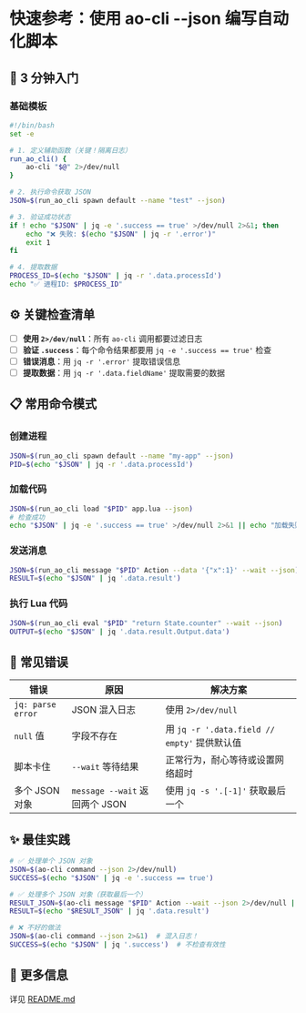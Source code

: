 # 快速参考：使用 ao-cli --json 编写自动化脚本

## 🚀 3 分钟入门

### 基础模板

```bash
#!/bin/bash
set -e

# 1. 定义辅助函数（关键！隔离日志）
run_ao_cli() {
    ao-cli "$@" 2>/dev/null
}

# 2. 执行命令获取 JSON
JSON=$(run_ao_cli spawn default --name "test" --json)

# 3. 验证成功状态
if ! echo "$JSON" | jq -e '.success == true' >/dev/null 2>&1; then
    echo "❌ 失败: $(echo "$JSON" | jq -r '.error')"
    exit 1
fi

# 4. 提取数据
PROCESS_ID=$(echo "$JSON" | jq -r '.data.processId')
echo "✅ 进程ID: $PROCESS_ID"
```

## ⚙️ 关键检查清单

- [ ] **使用 `2>/dev/null`**：所有 `ao-cli` 调用都要过滤日志
- [ ] **验证 `.success`**：每个命令结果都要用 `jq -e '.success == true'` 检查
- [ ] **错误消息**：用 `jq -r '.error'` 提取错误信息
- [ ] **提取数据**：用 `jq -r '.data.fieldName'` 提取需要的数据

## 📋 常用命令模式

### 创建进程
```bash
JSON=$(run_ao_cli spawn default --name "my-app" --json)
PID=$(echo "$JSON" | jq -r '.data.processId')
```

### 加载代码
```bash
JSON=$(run_ao_cli load "$PID" app.lua --json)
# 检查成功
echo "$JSON" | jq -e '.success == true' >/dev/null 2>&1 || echo "加载失败"
```

### 发送消息
```bash
JSON=$(run_ao_cli message "$PID" Action --data '{"x":1}' --wait --json)
RESULT=$(echo "$JSON" | jq '.data.result')
```

### 执行 Lua 代码
```bash
JSON=$(run_ao_cli eval "$PID" "return State.counter" --wait --json)
OUTPUT=$(echo "$JSON" | jq '.data.result.Output.data')
```

## 🐛 常见错误

| 错误              | 原因              | 解决方案                                     |
| ----------------- | ----------------- | -------------------------------------------- |
| `jq: parse error` | JSON 混入日志     | 使用 `2>/dev/null`                           |
| `null` 值         | 字段不存在        | 用 `jq -r '.data.field // empty'` 提供默认值 |
| 脚本卡住          | `--wait` 等待结果 | 正常行为，耐心等待或设置网络超时             |
| 多个 JSON 对象    | `message --wait` 返回两个 JSON | 使用 `jq -s '.[-1]'` 获取最后一个             |

## ✨ 最佳实践

```bash
# ✅ 处理单个 JSON 对象
JSON=$(ao-cli command --json 2>/dev/null)
SUCCESS=$(echo "$JSON" | jq -e '.success == true')

# ✅ 处理多个 JSON 对象（获取最后一个）
RESULT_JSON=$(ao-cli message "$PID" Action --wait --json 2>/dev/null | jq -s '.[-1]')
RESULT=$(echo "$RESULT_JSON" | jq '.data.result')

# ❌ 不好的做法
JSON=$(ao-cli command --json 2>&1)  # 混入日志！
SUCCESS=$(echo "$JSON" | jq '.success')  # 不检查有效性
```

## 🔗 更多信息

详见 [README.md](README.md)
